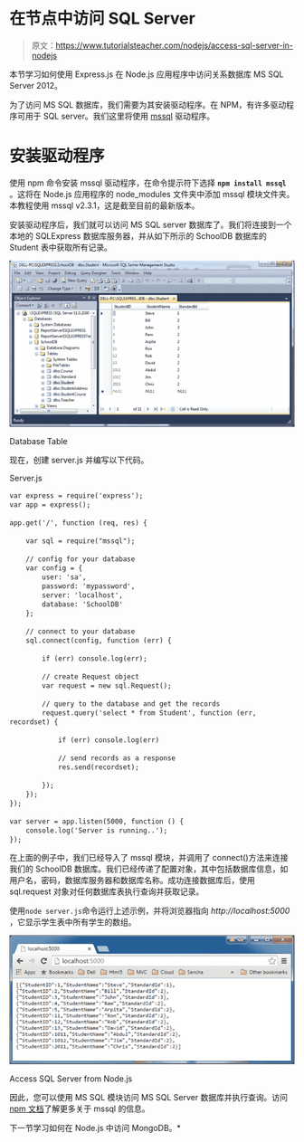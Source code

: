 # 在节点中访问 SQL Server

> 原文：<https://www.tutorialsteacher.com/nodejs/access-sql-server-in-nodejs>

本节学习如何使用 Express.js 在 Node.js 应用程序中访问关系数据库 MS SQL Server 2012。

为了访问 MS SQL 数据库，我们需要为其安装驱动程序。在 NPM，有许多驱动程序可用于 SQL server。我们这里将使用 [mssql](https://www.npmjs.com/package/mssql) 驱动程序。

# 安装驱动程序

使用 npm 命令安装 mssql 驱动程序，在命令提示符下选择 **`npm install mssql`** 。这将在 Node.js 应用程序的 node_modules 文件夹中添加 mssql 模块文件夹。本教程使用 mssql v2.3.1，这是截至目前的最新版本。

安装驱动程序后，我们就可以访问 MS SQL server 数据库了。我们将连接到一个本地的 SQLExpress 数据库服务器，并从如下所示的 SchoolDB 数据库的 Student 表中获取所有记录。

[![Sample Database Table](img/71b2e6a6b1b2258ac645c8c64b6b7897.png)](../../Content/images/nodejs/nodejs-sqlserver2.png)

Database Table



现在，创建 server.js 并编写以下代码。

Server.js 

```
var express = require('express');
var app = express();

app.get('/', function (req, res) {

    var sql = require("mssql");

    // config for your database
    var config = {
        user: 'sa',
        password: 'mypassword',
        server: 'localhost', 
        database: 'SchoolDB' 
    };

    // connect to your database
    sql.connect(config, function (err) {

        if (err) console.log(err);

        // create Request object
        var request = new sql.Request();

        // query to the database and get the records
        request.query('select * from Student', function (err, recordset) {

            if (err) console.log(err)

            // send records as a response
            res.send(recordset);

        });
    });
});

var server = app.listen(5000, function () {
    console.log('Server is running..');
}); 
```

在上面的例子中，我们已经导入了 mssql 模块，并调用了 connect()方法来连接我们的 SchoolDB 数据库。我们已经传递了配置对象，其中包括数据库信息，如用户名，密码，数据库服务器和数据库名称。成功连接数据库后，使用 sql.request 对象对任何数据库表执行查询并获取记录。

使用`node server.js`命令运行上述示例，并将浏览器指向 *http://localhost:5000* ，它显示学生表中所有学生的数组。

[![](img/7155457aff2e897c006a53bd7ceefe9b.png)](../../Content/images/nodejs/nodejs-sqlserver3.png)

Access SQL Server from Node.js



因此，您可以使用 MS SQL 模块访问 MS SQL Server 数据库并执行查询。访问 [npm 文档](https://www.npmjs.com/package/mssql)了解更多关于 mssql 的信息。

下一节学习如何在 Node.js 中访问 MongoDB。*